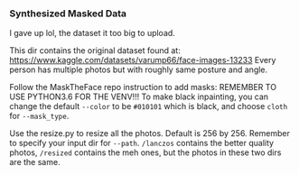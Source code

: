 ### Synthesized Masked Data ###

I gave up lol, the dataset it too big to upload. 

This dir contains the original dataset found at: https://www.kaggle.com/datasets/varump66/face-images-13233
Every person has multiple photos but with roughly same posture and angle.

Follow the MaskTheFace repo instruction to add masks: REMEMBER TO USE PYTHON3.6 FOR THE VENV!!! To make black inpainting, you can change the default ```--color``` to be ```#010101``` which is black, and choose ```cloth``` for ```--mask_type```.

Use the resize.py to resize all the photos. Default is 256 by 256. Remember to specify your input dir for ```--path```. ```/lanczos``` contains the better quality photos, ```/resized``` contains the meh ones, but the photos in these two dirs are the same.
